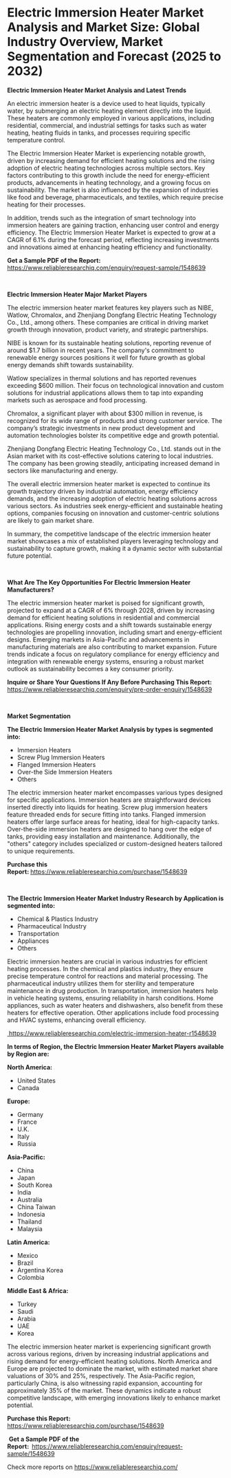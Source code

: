 <p><h1>Electric Immersion Heater Market Analysis and Market Size: Global Industry Overview, Market Segmentation and Forecast (2025 to 2032)</h1></p><p><strong>Electric Immersion Heater Market Analysis and Latest Trends</strong></p>
<p><p>An electric immersion heater is a device used to heat liquids, typically water, by submerging an electric heating element directly into the liquid. These heaters are commonly employed in various applications, including residential, commercial, and industrial settings for tasks such as water heating, heating fluids in tanks, and processes requiring specific temperature control.</p><p>The Electric Immersion Heater Market is experiencing notable growth, driven by increasing demand for efficient heating solutions and the rising adoption of electric heating technologies across multiple sectors. Key factors contributing to this growth include the need for energy-efficient products, advancements in heating technology, and a growing focus on sustainability. The market is also influenced by the expansion of industries like food and beverage, pharmaceuticals, and textiles, which require precise heating for their processes.</p><p>In addition, trends such as the integration of smart technology into immersion heaters are gaining traction, enhancing user control and energy efficiency. The Electric Immersion Heater Market is expected to grow at a CAGR of 6.1% during the forecast period, reflecting increasing investments and innovations aimed at enhancing heating efficiency and functionality.</p></p>
<p><strong>Get a Sample PDF of the Report:&nbsp;</strong> <a href="https://www.reliableresearchiq.com/enquiry/request-sample/1548639?utm_campaign=2257&utm_medium=2&utm_source=Github&utm_content=ia&utm_term=08022025&utm_id=electric-immersion-heater">https://www.reliableresearchiq.com/enquiry/request-sample/1548639</a></p>
<p>&nbsp;</p>
<p><strong>Electric Immersion Heater Major Market Players</strong></p>
<p><p>The electric immersion heater market features key players such as NIBE, Watlow, Chromalox, and Zhenjiang Dongfang Electric Heating Technology Co., Ltd., among others. These companies are critical in driving market growth through innovation, product variety, and strategic partnerships.</p><p>NIBE is known for its sustainable heating solutions, reporting revenue of around $1.7 billion in recent years. The company's commitment to renewable energy sources positions it well for future growth as global energy demands shift towards sustainability.</p><p>Watlow specializes in thermal solutions and has reported revenues exceeding $600 million. Their focus on technological innovation and custom solutions for industrial applications allows them to tap into expanding markets such as aerospace and food processing.</p><p>Chromalox, a significant player with about $300 million in revenue, is recognized for its wide range of products and strong customer service. The company’s strategic investments in new product development and automation technologies bolster its competitive edge and growth potential.</p><p>Zhenjiang Dongfang Electric Heating Technology Co., Ltd. stands out in the Asian market with its cost-effective solutions catering to local industries. The company has been growing steadily, anticipating increased demand in sectors like manufacturing and energy.</p><p>The overall electric immersion heater market is expected to continue its growth trajectory driven by industrial automation, energy efficiency demands, and the increasing adoption of electric heating solutions across various sectors. As industries seek energy-efficient and sustainable heating options, companies focusing on innovation and customer-centric solutions are likely to gain market share.</p><p>In summary, the competitive landscape of the electric immersion heater market showcases a mix of established players leveraging technology and sustainability to capture growth, making it a dynamic sector with substantial future potential.</p></p>
<p>&nbsp;</p>
<p><strong>What Are The Key Opportunities For Electric Immersion Heater Manufacturers?</strong></p>
<p><p>The electric immersion heater market is poised for significant growth, projected to expand at a CAGR of 6% through 2028, driven by increasing demand for efficient heating solutions in residential and commercial applications. Rising energy costs and a shift towards sustainable energy technologies are propelling innovation, including smart and energy-efficient designs. Emerging markets in Asia-Pacific and advancements in manufacturing materials are also contributing to market expansion. Future trends indicate a focus on regulatory compliance for energy efficiency and integration with renewable energy systems, ensuring a robust market outlook as sustainability becomes a key consumer priority.</p></p>
<p><strong>Inquire or Share Your Questions If Any Before Purchasing This Report:</strong> <a href="https://www.reliableresearchiq.com/enquiry/pre-order-enquiry/1548639?utm_campaign=2257&utm_medium=2&utm_source=Github&utm_content=ia&utm_term=08022025&utm_id=electric-immersion-heater">https://www.reliableresearchiq.com/enquiry/pre-order-enquiry/1548639</a></p>
<p>&nbsp;</p>
<p><strong>Market Segmentation</strong></p>
<p><strong>The Electric Immersion Heater Market Analysis by types is segmented into:</strong></p>
<p><ul><li>Immersion Heaters</li><li>Screw Plug Immersion Heaters</li><li>Flanged Immersion Heaters</li><li>Over-the Side Immersion Heaters</li><li>Others</li></ul></p>
<p><p>The electric immersion heater market encompasses various types designed for specific applications. Immersion heaters are straightforward devices inserted directly into liquids for heating. Screw plug immersion heaters feature threaded ends for secure fitting into tanks. Flanged immersion heaters offer large surface areas for heating, ideal for high-capacity tanks. Over-the-side immersion heaters are designed to hang over the edge of tanks, providing easy installation and maintenance. Additionally, the "others" category includes specialized or custom-designed heaters tailored to unique requirements.</p></p>
<p><strong>Purchase this Report:&nbsp;</strong><a href="https://www.reliableresearchiq.com/purchase/1548639?utm_campaign=2257&utm_medium=2&utm_source=Github&utm_content=ia&utm_term=08022025&utm_id=electric-immersion-heater">https://www.reliableresearchiq.com/purchase/1548639</a></p>
<p>&nbsp;</p>
<p><strong>The Electric Immersion Heater Market Industry Research by Application is segmented into:</strong></p>
<p><ul><li>Chemical & Plastics Industry</li><li>Pharmaceutical Industry</li><li>Transportation</li><li>Appliances</li><li>Others</li></ul></p>
<p><p>Electric immersion heaters are crucial in various industries for efficient heating processes. In the chemical and plastics industry, they ensure precise temperature control for reactions and material processing. The pharmaceutical industry utilizes them for sterility and temperature maintenance in drug production. In transportation, immersion heaters help in vehicle heating systems, ensuring reliability in harsh conditions. Home appliances, such as water heaters and dishwashers, also benefit from these heaters for effective operation. Other applications include food processing and HVAC systems, enhancing overall efficiency.</p></p>
<p><a href="https://www.reliableresearchiq.com/electric-immersion-heater-r1548639?utm_campaign=2257&utm_medium=2&utm_source=Github&utm_content=ia&utm_term=08022025&utm_id=electric-immersion-heater">&nbsp;https://www.reliableresearchiq.com/electric-immersion-heater-r1548639</a></p>
<p><strong>In terms of Region, the Electric Immersion Heater Market Players available by Region are:</strong></p>
<p>
    <p> <strong> North America: </strong>
        <ul>
            <li>United States</li>
            <li>Canada</li>
        </ul>
        </p> 
    <p> <strong> Europe: </strong>
        <ul>
            <li>Germany</li>
            <li>France</li>
            <li>U.K.</li>
            <li>Italy</li>
            <li>Russia</li>
        </ul>
        </p> 
    <p> <strong> Asia-Pacific: </strong>
        <ul>
            <li>China</li>
            <li>Japan</li>
            <li>South Korea</li>
            <li>India</li>
            <li>Australia</li>
            <li>China Taiwan</li>
            <li>Indonesia</li>
            <li>Thailand</li>
            <li>Malaysia</li>
        </ul>
        </p> 
    <p> <strong> Latin America: </strong>
        <ul>
            <li>Mexico</li>
            <li>Brazil</li>
            <li>Argentina Korea</li>
            <li>Colombia</li>
        </ul>
        </p> 
    <p> <strong> Middle East & Africa: </strong>
        <ul>
            <li>Turkey</li>
            <li>Saudi</li>
            <li>Arabia</li>
            <li>UAE</li>
            <li>Korea</li>
        </ul>
    </p>
    </p>
<p><p>The electric immersion heater market is experiencing significant growth across various regions, driven by increasing industrial applications and rising demand for energy-efficient heating solutions. North America and Europe are projected to dominate the market, with estimated market share valuations of 30% and 25%, respectively. The Asia-Pacific region, particularly China, is also witnessing rapid expansion, accounting for approximately 35% of the market. These dynamics indicate a robust competitive landscape, with emerging innovations likely to enhance market potential.</p></p>
<p><strong>Purchase this Report: </strong><a href="https://www.reliableresearchiq.com/purchase/1548639?utm_campaign=2257&utm_medium=2&utm_source=Github&utm_content=ia&utm_term=08022025&utm_id=electric-immersion-heater">https://www.reliableresearchiq.com/purchase/1548639</a></p>
<p>&nbsp;<strong>Get a Sample PDF of the Report:&nbsp;&nbsp;</strong><a href="https://www.reliableresearchiq.com/enquiry/request-sample/1548639?utm_campaign=2257&utm_medium=2&utm_source=Github&utm_content=ia&utm_term=08022025&utm_id=electric-immersion-heater">https://www.reliableresearchiq.com/enquiry/request-sample/1548639</a></p>
<p><strong></strong></p>
<p>Check more reports on <a href="https://www.reliableresearchiq.com/?utm_campaign=2257&utm_medium=2&utm_source=Github&utm_content=ia&utm_term=08022025&utm_id=electric-immersion-heater">https://www.reliableresearchiq.com/</a></p>